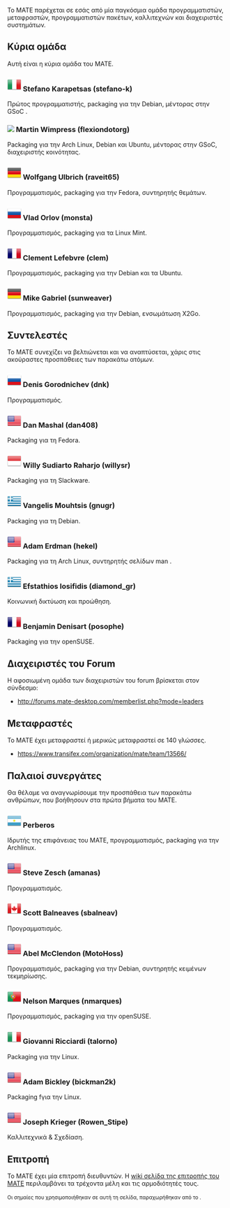 <!--
.. link:
.. description:
.. tags:
.. date: 2011-12-05 07:25:21
.. title: Team
.. slug: team
-->

Το MATE παρέχεται σε εσάς από μία παγκόσμια ομάδα προγραμματιστών, μεταφραστών,
προγραμματιστών πακέτων, καλλιτεχνών και διαχειριστές συστημάτων.

## Κύρια ομάδα

Αυτή είναι η κύρια ομάδα του MATE.

### ![](/assets/img/flags/32/Italy.png) Stefano Karapetsas (stefano-k)

Πρώτος προγραμματιστής, packaging για την Debian, μέντορας στην GSoC .

### ![](/assets/img/flags/32/United%20Kingdom\(Great%20Britain\).png) Martin Wimpress (flexiondotorg)

Packaging για την Arch Linux, Debian και Ubuntu, μέντορας στην GSoC, διαχειριστής κοινότητας.

### ![](/assets/img/flags/32/Germany.png) Wolfgang Ulbrich (raveit65)

Προγραμματισμός, packaging για την Fedora, συντηρητής θεμάτων.

### ![](/assets/img/flags/32/Russian%20Federation.png) Vlad Orlov (monsta)

Προγραμματισμός, packaging για τα Linux Mint.

### ![](/assets/img/flags/32/France.png) Clement Lefebvre (clem)

Προγραμματισμός, packaging για την Debian και τα Ubuntu.

### ![](/assets/img/flags/32/Germany.png) Mike Gabriel (sunweaver)

Προγραμματισμός, packaging για την Debian, ενσωμάτωση X2Go.

## Συντελεστές

Το MATE συνεχίζει να βελτιώνεται και να αναπτύσεται, χάρις στις ακούραστες προσπάθειες
των παρακάτω ατόμων.

### ![](/assets/img/flags/32/Russian%20Federation.png) Denis Gorodnichev (dnk)

Προγραμματισμός.

### ![](/assets/img/flags/32/USA.png) Dan Mashal (dan408)

Packaging για τη Fedora.

### ![](/assets/img/flags/32/Indonesia.png) Willy Sudiarto Raharjo (willysr)

Packaging για τη Slackware.

### ![](/assets/img/flags/32/Greece.png) Vangelis Mouhtsis (gnugr)

Packaging για τη Debian.

### ![](/assets/img/flags/32/USA.png) Adam Erdman (hekel)

Packaging για τη Arch Linux, συντηρητής σελίδων man .

### ![](/assets/img/flags/32/Greece.png) Efstathios Iosifidis (diamond_gr)

Κοινωνική δικτύωση και προώθηση.

### ![](/assets/img/flags/32/France.png) Benjamin Denisart (posophe)

Packaging για την openSUSE.

## Διαχειριστές του Forum

Η αφοσιωμένη ομάδα των διαχειριστών του forum βρίσκεται στον σύνδεσμο:

  * <http://forums.mate-desktop.com/memberlist.php?mode=leaders>

## Μεταφραστές

Το MATE έχει μεταφραστεί ή μερικώς μεταφραστεί σε 140 γλώσσες.

  * <https://www.transifex.com/organization/mate/team/13566/>

## Παλαιοί συνεργάτες

Θα θέλαμε να αναγνωρίσουμε την προσπάθεια των παρακάτω ανθρώπων, 
που βοήθησουν στα πρώτα βήματα του MATE.

### ![](/assets/img/flags/32/Argentina.png) Perberos

Ιδρυτής της επιφάνειας του MATE, προγραμματισμός, packaging για την Archlinux.

### ![](/assets/img/flags/32/USA.png) Steve Zesch (amanas)

Προγραμματισμός.

### ![](/assets/img/flags/32/Canada.png) Scott Balneaves (sbalneav)

Προγραμματισμός.

### ![](/assets/img/flags/32/USA.png) Abel McClendon (MotoHoss)

Προγραμματισμός, packaging για την Debian, συντηρητής κειμένων τεκμηρίωσης.

### ![](/assets/img/flags/32/Portugal.png) Nelson Marques (nmarques)

Προγραμματισμός, packaging για την openSUSE.

### ![](/assets/img/flags/32/Italy.png) Giovanni Ricciardi (talorno)

Packaging για την Linux.

### ![](/assets/img/flags/32/USA.png) Adam Bickley (bickman2k)

Packaging fγια την Linux.

### ![](/assets/img/flags/32/USA.png) Joseph Krieger (Rowen_Stipe)

Καλλιτεχνικά & Σχεδίαση.

## Επιτροπή

Το MATE έχει μία επιτροπή διευθυντών. 
Η [wiki σελίδα της επιτροπής του MATE](http://wiki.mate-desktop.com/board)
περιλαμβάνει τα τρέχοντα μέλη και τις αρμοδιότητές τους.

<small>
Οι σημαίες που χρησιμοποιήθηκαν σε αυτή τη σελίδα, παραχωρήθηκαν από το <http://www.icondrawer.com>.
</small>
